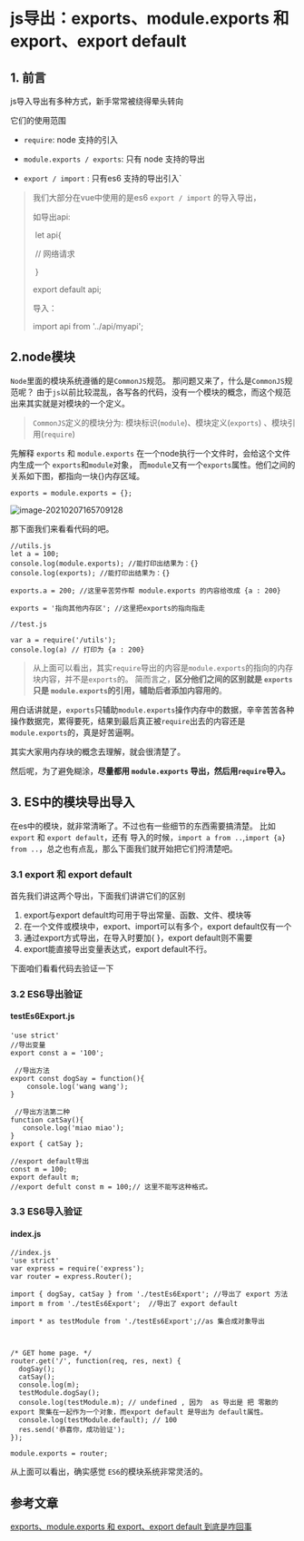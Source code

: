 # js导出：exports、module.exports 和 export、export default

## 1. 前言

js导入导出有多种方式，新手常常被绕得晕头转向

它们的使用范围

- `require`: node 支持的引入

- `module.exports / exports`: 只有 node 支持的导出
- `export / import` : 只有es6 支持的导出引入` 

>我们大部分在vue中使用的是es6 `export / import` 的导入导出，
>
>如导出api: 
>
>​	let api{
>
>​		// 网络请求
>
>​	}	
>
>export default api;
>
>导入：
>
>import api from '../api/myapi';

## 2.node模块

`Node`里面的模块系统遵循的是`CommonJS`规范。 那问题又来了，什么是`CommonJS`规范呢？ 由于`js`以前比较混乱，各写各的代码，没有一个模块的概念，而这个规范出来其实就是对模块的一个定义。

> `CommonJS`定义的模块分为: 模块标识(`module`)、模块定义(`exports`) 、模块引用(`require`)

先解释 `exports` 和 `module.exports` 在一个node执行一个文件时，会给这个文件内生成一个 `exports`和`module`对象， 而`module`又有一个`exports`属性。他们之间的关系如下图，都指向一块{}内存区域。

```
exports = module.exports = {};
```



![image-20210207165709128](https://cdn.jsdelivr.net/gh/MrJackC/PicGoImages/other/202404230858176.png)



那下面我们来看看代码的吧。

```
//utils.js
let a = 100;
console.log(module.exports); //能打印出结果为：{}
console.log(exports); //能打印出结果为：{}

exports.a = 200; //这里辛苦劳作帮 module.exports 的内容给改成 {a : 200}

exports = '指向其他内存区'; //这里把exports的指向指走

//test.js

var a = require('/utils');
console.log(a) // 打印为 {a : 200} 

```

>从上面可以看出，其实`require`导出的内容是`module.exports`的指向的内存块内容，并不是`exports`的。 简而言之，**区分他们之间的区别就是 `exports` 只是 `module.exports`的引用，辅助后者添加内容用的**。

用白话讲就是，`exports`只辅助`module.exports`操作内存中的数据，辛辛苦苦各种操作数据完，累得要死，结果到最后真正被`require`出去的内容还是`module.exports`的，真是好苦逼啊。

其实大家用内存块的概念去理解，就会很清楚了。

然后呢，为了避免糊涂，**尽量都用 `module.exports` 导出，然后用`require`导入。**

## 3. ES中的模块导出导入

在es中的模块，就非常清晰了。不过也有一些细节的东西需要搞清楚。 比如 `export` 和 `export default`，还有 导入的时候，`import a from ..`,`import {a} from ..`，总之也有点乱，那么下面我们就开始把它们捋清楚吧。

### 3.1 export 和 export default

首先我们讲这两个导出，下面我们讲讲它们的区别

1. export与export default均可用于导出常量、函数、文件、模块等
2. 在一个文件或模块中，export、import可以有多个，export default仅有一个
3. 通过export方式导出，在导入时要加{ }，export default则不需要
4. export能直接导出变量表达式，export default不行。

下面咱们看看代码去验证一下

### 3.2 ES6导出验证

#### testEs6Export.js

```
'use strict'
//导出变量
export const a = '100';  

 //导出方法
export const dogSay = function(){ 
    console.log('wang wang');
}

 //导出方法第二种
function catSay(){
   console.log('miao miao'); 
}
export { catSay };

//export default导出
const m = 100;
export default m; 
//export defult const m = 100;// 这里不能写这种格式。
```

### 3.3 ES6导入验证

#### index.js

```
//index.js
'use strict'
var express = require('express');
var router = express.Router();

import { dogSay, catSay } from './testEs6Export'; //导出了 export 方法 
import m from './testEs6Export';  //导出了 export default 

import * as testModule from './testEs6Export';//as 集合成对象导出



/* GET home page. */
router.get('/', function(req, res, next) {
  dogSay();
  catSay();
  console.log(m);
  testModule.dogSay();
  console.log(testModule.m); // undefined , 因为  as 导出是 把 零散的 export 聚集在一起作为一个对象，而export default 是导出为 default属性。
  console.log(testModule.default); // 100
  res.send('恭喜你，成功验证');
});

module.exports = router;

```

从上面可以看出，确实感觉 `ES6`的模块系统非常灵活的。

## 参考文章

[exports、module.exports 和 export、export default 到底是咋回事](https://juejin.im/post/6844903489257095181)

